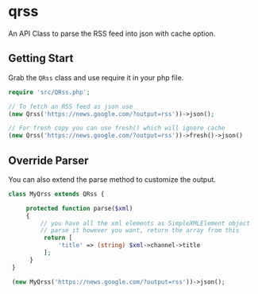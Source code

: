 # qrss
An API Class to parse the RSS feed into json with cache option.

## Getting Start
Grab the `QRss` class and use require it in your php file.

```php
require 'src/QRss.php';

// To fetch an RSS feed as json use
(new Qrss('https://news.google.com/?output=rss'))->json();

// For fresh copy you can use fresh() which will ignore cache
(new Qrss('https://news.google.com/?output=rss'))->fresh()->json()
```

## Override Parser
You can also extend the parse method to customize the output.

```php
class MyQrss extends QRss {

     protected function parse($xml)
     {
         // you have all the xml elements as SimpleXMLElement object
         // parse it however you want, return the array from this
          return [
              'title' => (string) $xml->channel->title
          ];
      }
 }

 (new MyQrss('https://news.google.com/?output=rss'))->json();
```
